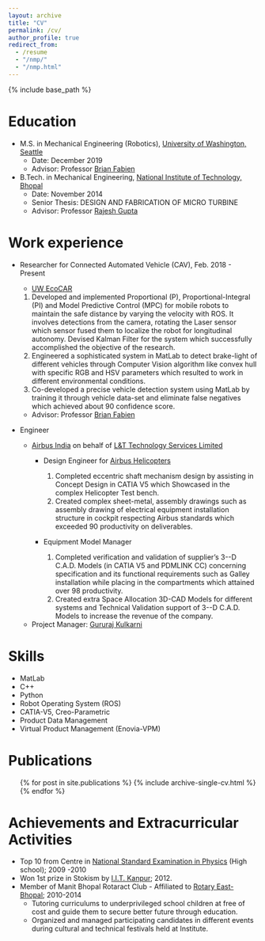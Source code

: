 ```yaml
---
layout: archive
title: "CV"
permalink: /cv/
author_profile: true
redirect_from:
  - /resume
  - "/nmp/"
  - "/nmp.html"
---
```


{% include base_path %}

Education
======
* M.S. in Mechanical Engineering (Robotics), [University of Washington, Seattle](http://www.washington.edu/)
  * Date: December 2019
  * Advisor: Professor [Brian Fabien](https://www.me.washington.edu/people/faculty/brian_fabien)
* B.Tech. in Mechanical Engineering, [National Institute of Technology, Bhopal](http://www.manit.ac.in/)
  * Date: November 2014 
  * Senior Thesis: DESIGN AND FABRICATION OF MICRO TURBINE
  * Advisor: Professor [Rajesh Gupta](http://www.manit.ac.in/content/dr-rajesh-gupta)

Work experience
======
* Researcher for Connected Automated Vehicle (CAV), Feb. 2018 - Present
  * [UW EcoCAR](https://uwecocarcom.wixsite.com/website)
   1. Developed and implemented Proportional (P), Proportional-Integral (PI) and Model Predictive Control (MPC) for mobile robots to maintain the safe distance by varying the velocity with ROS. It involves detections from the camera, rotating the Laser sensor which sensor fused them to localize the robot for longitudinal autonomy. Devised Kalman Filter for the system which successfully accomplished the objective of the research. 
  2. Engineered a sophisticated system in MatLab to detect brake-light of different vehicles through Computer Vision algorithm like convex hull with specific RGB and HSV parameters which resulted to work in different environmental conditions.
  3. Co-developed a precise vehicle detection system using MatLab by training it through vehicle data-set and eliminate false negatives which achieved about 90$%$ confidence score.
  * Advisor: Professor [Brian Fabien](https://www.me.washington.edu/people/faculty/brian_fabien)

* Engineer
  * [Airbus India](https://www.airbus.com/company/worldwide-presence/india.html) on behalf of [L&T Technology Services Limited](https://www.lnttechservices.com/)
    * Design Engineer for [Airbus Helicopters](https://www.airbus.com/helicopters.html) 
      1. Completed eccentric shaft mechanism design by assisting in Concept Design in CATIA V5 which Showcased in the complex Helicopter Test bench.
      2. Created complex sheet-metal, assembly drawings such as assembly drawing of electrical equipment installation structure in cockpit respecting Airbus standards which exceeded 90$%$ productivity on deliverables.

    * Equipment Model Manager
      1. Completed verification and validation of supplier’s 3--D C.A.D. Models (in CATIA V5 and PDMLINK CC) concerning specification and its functional requirements such as Galley installation while placing in the compartments which attained over 98$%$ productivity.
      2. Created extra Space Allocation 3D-CAD Models for different systems and Technical Validation support of 3--D C.A.D. Models to increase the revenue of the company.
  * Project Manager: [Gururaj Kulkarni](https://www.linkedin.com/in/gururaj-kulkarni-12149219/)
  
Skills
======
* MatLab
* C++
* Python
* Robot Operating System (ROS)
* CATIA-V5, Creo-Parametric
* Product Data Management 
* Virtual Product Management (Enovia-VPM)

Publications
======
  <ul>{% for post in site.publications %}
    {% include archive-single-cv.html %}
  {% endfor %}</ul>
  
Achievements and Extracurricular Activities
======
* Top 10$%$ from Centre in [National Standard Examination in Physics](http://www.iapt.org.in/index.php/exams/nse/nsep.html) (High school); 2009 -2010
* Won 1st prize in Stokism by [I.I.T. Kanpur](http://www.iitk.ac.in/); 2012.
* Member of Manit Bhopal Rotaract Club - Affiliated to [Rotary East-Bhopal](https://my.rotary.org/en/club-profile/27657374-5EAE-4415-8FDF-40670F13BC45); 2010-2014
  * Tutoring curriculums to underprivileged school children at free of cost and guide them to secure better future through
education.
  * Organized and managed participating candidates in different events during cultural and technical festivals held at Institute.
